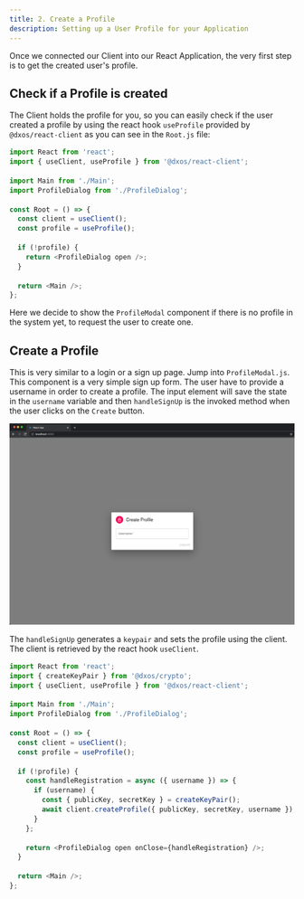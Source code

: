 ```yaml
---
title: 2. Create a Profile
description: Setting up a User Profile for your Application
---
```


Once we connected our Client into our React Application, the very first step is to get the created user's profile.

## Check if a Profile is created

The Client holds the profile for you, so you can easily check if the user created a profile by using the react hook `useProfile` provided by `@dxos/react-client` as you can see in the `Root.js` file:

```js
import React from 'react';
import { useClient, useProfile } from '@dxos/react-client';

import Main from './Main';
import ProfileDialog from './ProfileDialog';

const Root = () => {
  const client = useClient();
  const profile = useProfile();

  if (!profile) {
    return <ProfileDialog open />;
  }

  return <Main />;
};
```

Here we decide to show the `ProfileModal` component if there is no profile in the system yet, to request the user to create one.

## Create a Profile

This is very similar to a login or a sign up page. Jump into `ProfileModal.js`. This component is a very simple sign up form. The user have to provide a username in order to create a profile. The input element will save the state in the `username` variable and then `handleSignUp` is the invoked method when the user clicks on the `Create` button.

![Tasks App - Create Profile](./introduction-00.png)

The `handleSignUp` generates a `keypair` and sets the profile using the client. The client is retrieved by the react hook `useClient`.

```js
import React from 'react';
import { createKeyPair } from '@dxos/crypto';
import { useClient, useProfile } from '@dxos/react-client';

import Main from './Main';
import ProfileDialog from './ProfileDialog';

const Root = () => {
  const client = useClient();
  const profile = useProfile();

  if (!profile) {
    const handleRegistration = async ({ username }) => {
      if (username) {
        const { publicKey, secretKey } = createKeyPair();
        await client.createProfile({ publicKey, secretKey, username });
      }
    };

    return <ProfileDialog open onClose={handleRegistration} />;
  }

  return <Main />;
};
```
